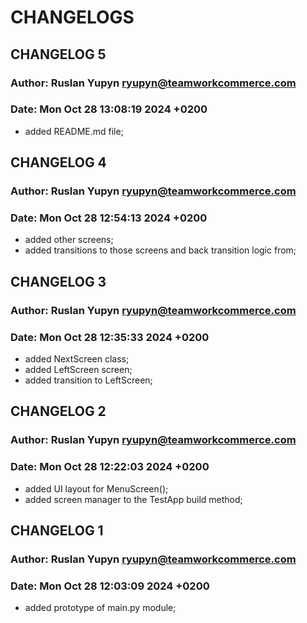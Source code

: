 # CHANGELOGS

## CHANGELOG 5

### Author: Ruslan Yupyn <ryupyn@teamworkcommerce.com>
### Date:   Mon Oct 28 13:08:19 2024 +0200

- added README.md file;

## CHANGELOG 4

### Author: Ruslan Yupyn <ryupyn@teamworkcommerce.com>
### Date:   Mon Oct 28 12:54:13 2024 +0200

- added other screens;
- added transitions to those screens and back transition logic from;


## CHANGELOG 3

### Author: Ruslan Yupyn <ryupyn@teamworkcommerce.com>
### Date:   Mon Oct 28 12:35:33 2024 +0200

- added NextScreen class;
- added LeftScreen screen;
- added transition to LeftScreen;


## CHANGELOG 2

### Author: Ruslan Yupyn <ryupyn@teamworkcommerce.com>
### Date:   Mon Oct 28 12:22:03 2024 +0200

- added UI layout for MenuScreen();
- added screen manager to the TestApp build method;


## CHANGELOG 1 

### Author: Ruslan Yupyn <ryupyn@teamworkcommerce.com>
### Date:   Mon Oct 28 12:03:09 2024 +0200

- added prototype of main.py module;